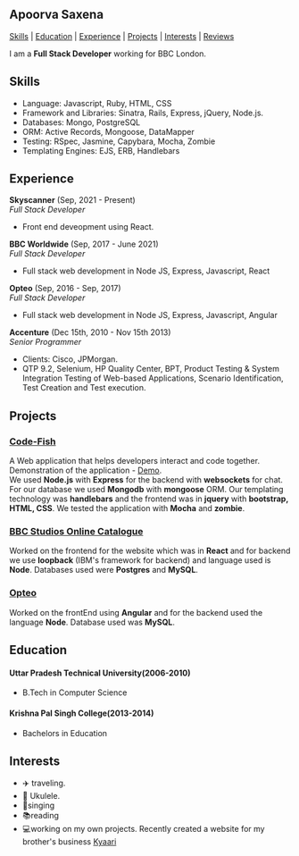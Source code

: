 ## Apoorva Saxena

[Skills](#Skills) | [Education](#Education) | [Experience](#Experience) | [Projects](#Projects) | [Interests](#Interests) | [Reviews](#Reviews)

I am a __Full Stack Developer__ working for BBC London.

<a name="Skills"></a>
## Skills

- Language: Javascript, Ruby, HTML, CSS
- Framework and Libraries: Sinatra, Rails, Express, jQuery, Node.js.
- Databases: Mongo, PostgreSQL
- ORM: Active Records, Mongoose, DataMapper
- Testing: RSpec, Jasmine, Capybara, Mocha, Zombie
- Templating Engines: EJS, ERB, Handlebars

<a name="Experience"></a>
## Experience
**Skyscanner** (Sep, 2021 - Present)    
*Full Stack Developer*  

- Front end deveopment using React.
  
**BBC Worldwide** (Sep, 2017 - June 2021)    
*Full Stack Developer*  

- Full stack web development in Node JS, Express, Javascript, React

**Opteo** (Sep, 2016 - Sep, 2017)    
*Full Stack Developer*  

- Full stack web development in Node JS, Express, Javascript, Angular

**Accenture** (Dec 15th, 2010 - Nov 15th 2013)    
*Senior Programmer*  

- Clients: Cisco, JPMorgan.
- QTP 9.2, Selenium, HP Quality Center, BPT, Product Testing & System Integration Testing of Web-based Applications, Scenario Identification, Test Creation and Test execution.

<a name="Projects"></a>
## Projects


### [Code-Fish](code-fish.herokuapp.com)
A Web application that helps developers interact and code together.  
Demonstration of the application - [Demo](https://www.youtube.com/watch?v=gpUAPkNlF04).  
We used __Node.js__ with __Express__ for the backend with __websockets__ for chat. For our database we used __Mongodb__ with __mongoose__ ORM. Our templating technology was __handlebars__ and the frontend was in __jquery__ with __bootstrap, HTML, CSS__. We tested the application with __Mocha__ and __zombie__.
### [BBC Studios Online Catalogue](https://sales.bbcstudios.com/)
Worked on the frontend for the website which was in __React__ and for backend we use __loopback__ (IBM's framework for backend) and language used is __Node__. Databases used were __Postgres__ and __MySQL__.
### [Opteo](https://opteo.com/)
Worked on the frontEnd using __Angular__ and for the backend used the language __Node__. Database used was __MySQL__.

<a name="Education"></a>
## Education

#### Uttar Pradesh Technical University(2006-2010)  
- B.Tech in Computer Science

#### Krishna Pal Singh College(2013-2014)  
- Bachelors in Education


<a name="Interests"></a>
## Interests

- :airplane: traveling.
- :guitar: Ukulele.
- :microphone:singing
- :books:reading
- :computer:working on my own projects. Recently created a website for my brother's business [Kyaari](https://www.kyaari.com/)


